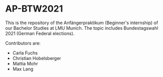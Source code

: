# AP-BTW2021
This is the repository of the Anfängerpraktikum (Beginner's internship) of our Bachelor Studies at LMU Munich. The topic includes Bundestagswahl 2021 (German Federal elections).

Contributors are:

* Carla Fuchs
* Christian Hobelsberger
* Mattia Mohr
* Max Lang
